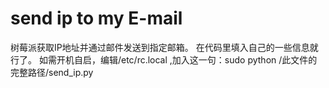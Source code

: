 # send ip to my E-mail
树莓派获取IP地址并通过邮件发送到指定邮箱。
在代码里填入自己的一些信息就行了。
如需开机自启，编辑/etc/rc.local ,加入这一句：sudo python /此文件的完整路径/send_ip.py

